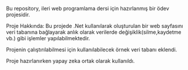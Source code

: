 Bu repository, ileri web programlama dersi için hazırlanmış bir ödev projesidir. 

Proje Hakkında:
Bu projede .Net kullanılarak oluşturulan bir web sayfasını veri tabanına bağlayarak anlık olarak verilerde değişiklik(silme,kaydetme vb.) gibi işlemler yapılabilmektedir. 

Projenin çalıştırılabilmesi için kullanılabilecek örnek veri tabanı eklendi. 

Proje hazırlanırken yapay zeka ortak olarak kullanıldı.
